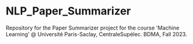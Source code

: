 # NLP_Paper_Summarizer
Repository for the Paper Summarizer project for the course 'Machine Learning' @ Université Paris-Saclay, CentraleSupélec. BDMA, Fall 2023.
